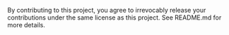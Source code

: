 By contributing to this project, you agree to irrevocably release your contributions under the same license as this project. See README.md for more details.